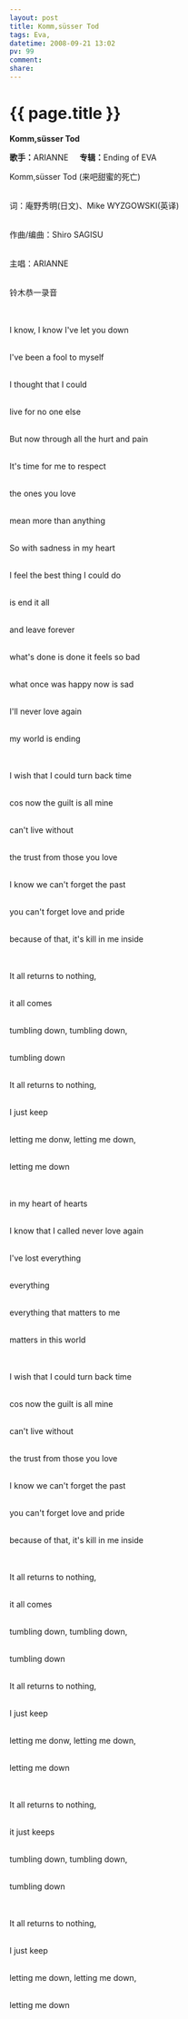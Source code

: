 ```yaml
---
layout: post
title: Komm,süsser Tod
tags: Eva,
datetime: 2008-09-21 13:02
pv: 99
comment: 
share: 
---
```


{{ page.title }}
================

 <p><strong>Komm,süsser Tod</strong></p><p><strong>歌手：</strong>ARIANNE&nbsp;&nbsp;&nbsp;&nbsp;&nbsp;<strong>专辑：</strong>Ending of EVA</p><p>Komm,süsser Tod (来吧甜蜜的死亡)</p><p><br />词：庵野秀明(日文)、Mike WYZGOWSKI(英译)</p><p><br />作曲/编曲：Shiro SAGISU</p><p><br />主唱：ARIANNE</p><p><br />铃木恭一录音</p><p><br /><br />I know, I know I've let you down</p><p><br />I've been a fool to myself</p><p><br />I thought that I could</p><p><br />live for no one else</p><p><br />But now through all the hurt and pain</p><p><br />It's time for me to respect</p><p><br />the ones you love</p><p><br />mean more than anything</p><p><br />So with sadness in my heart</p><p><br />I feel the best thing I could do</p><p><br />is end it all</p><p><br />and leave forever</p><p><br />what's done is done it feels so bad</p><p><br />what once was happy now is sad</p><p><br />I'll never love again</p><p><br />my world is ending</p><p><br /><br />I wish that I could turn back time</p><p><br />cos now the guilt is all mine</p><p><br />can't live without</p><p><br />the trust from those you love</p><p><br />I know we can't forget the past</p><p><br />you can't forget love and pride</p><p><br />because of that, it's kill in me inside</p><p><br /><br />It all returns to nothing,</p><p><br />it all comes</p><p><br />tumbling down, tumbling down,</p><p><br />tumbling down</p><p><br />It all returns to nothing,</p><p><br />I just keep</p><p><br />letting me donw, letting me down,</p><p><br />letting me down</p><p><br /><br />in my heart of hearts</p><p><br />I know that I called never love again</p><p><br />I've lost everything</p><p><br />everything</p><p><br />everything that matters to me</p><p><br />matters in this world</p><p><br /><br />I wish that I could turn back time</p><p><br />cos now the guilt is all mine</p><p><br />can't live without</p><p><br />the trust from those you love</p><p><br />I know we can't forget the past</p><p><br />you can't forget love and pride</p><p><br />because of that, it's kill in me inside</p><p><br /><br />It all returns to nothing,</p><p><br />it all comes</p><p><br />tumbling down, tumbling down,</p><p><br />tumbling down</p><p><br />It all returns to nothing,</p><p><br />I just keep</p><p><br />letting me donw, letting me down,</p><p><br />letting me down</p><p><br /><br />It all returns to nothing,</p><p><br />it just keeps</p><p><br />tumbling down, tumbling down,</p><p><br />tumbling down</p><p><br /><br />It all returns to nothing,</p><p><br />I just keep</p><p><br />letting me down, letting me down,</p><p><br />letting me down</p> 

